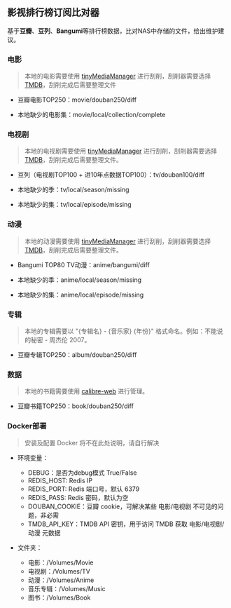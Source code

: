 <p>
<strong><h2>影视排行榜订阅比对器</h2></strong>
基于<strong>豆瓣</strong>、<strong>豆列</strong>、<strong>Bangumi</strong>等排行榜数据，比对NAS中存储的文件，给出维护建议。
</p>

### 电影

> 本地的电影需要使用 [tinyMediaManager](https://www.tinymediamanager.org/) 进行刮削，刮削器需要选择 [TMDB](https://www.themoviedb.org/)，刮削完成后需要整理文件

- 豆瓣电影TOP250：movie/douban250/diff

- 本地缺少的电影集：movie/local/collection/complete

### 电视剧

> 本地的电视剧需要使用 [tinyMediaManager](https://www.tinymediamanager.org/) 进行刮削，刮削器需要选择 [TMDB](https://www.themoviedb.org/)，刮削完成后需要整理文件。

- 豆列（电视剧TOP100 + 进10年点数据TOP100）：tv/douban100/diff

- 本地缺少的季：tv/local/season/missing

- 本地缺少的集：tv/local/episode/missing

### 动漫

> 本地的动漫需要使用 [tinyMediaManager](https://www.tinymediamanager.org/) 进行刮削，刮削器需要选择 [TMDB](https://www.themoviedb.org/)，刮削完成后需要整理文件。

- Bangumi TOP80 TV动漫：anime/bangumi/diff

- 本地缺少的季：anime/local/season/missing

- 本地缺少的集：anime/local/episode/missing

### 专辑

> 本地的专辑需要以 "{专辑名} - {音乐家} {年份}" 格式命名。例如：不能说的秘密 - 周杰伦 2007。

- 豆瓣专辑TOP250：album/douban250/diff

### 数据

> 本地的书籍需要使用 [calibre-web](https://github.com/janeczku/calibre-web) 进行管理。

- 豆瓣书籍TOP250：book/douban250/diff

### Docker部署

> 安装及配置 Docker 将不在此处说明，请自行解决

- 环境变量：
  - DEBUG：是否为debug模式 True/False
  - REDIS_HOST: Redis IP
  - REDIS_PORT: Redis 端口号，默认 6379
  - REDIS_PASS: Redis 密码，默认为空
  - DOUBAN_COOKIE：豆瓣 cookie，可解决某些 电影/电视剧 不可见的问题，非必需
  - TMDB_API_KEY：TMDB API 密钥，用于访问 TMDB 获取 电影/电视剧/动漫 元数据

- 文件夹：
  - 电影：/Volumes/Movie
  - 电视剧：/Volumes/TV
  - 动漫：/Volumes/Anime
  - 音乐专辑：/Volumes/Music
  - 图书：/Volumes/Book
